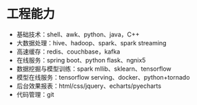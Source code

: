 # 工程能力
- 基础技术：shell、awk、python、java，C++
- 大数据处理：hive、hadoop、spark、spark streaming
- 高速缓存：redis、couchbase，kafka
- 在线服务：spring boot、python flask、ngnix5
- 数据挖掘与模型训练：spark mllib、sklearn、tensorflow
- 模型在线服务：tensorflow serving、docker、python+tornado
- 后台效果报表：html/css/jquery、echarts/pyecharts
- 代码管理：git
